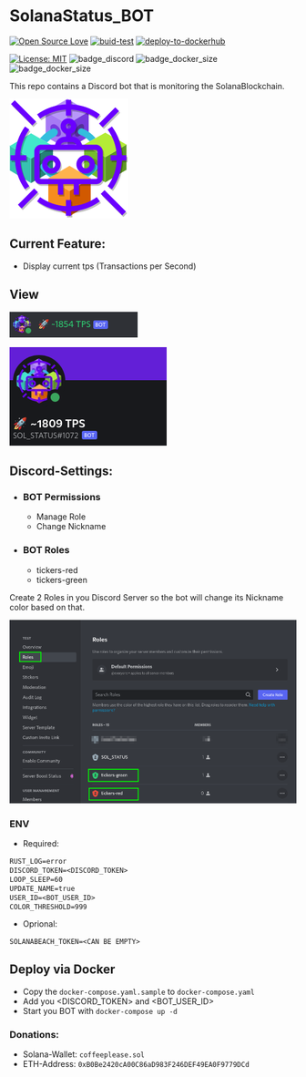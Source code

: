 # SolanaStatus_BOT

[![Open Source Love](https://badges.frapsoft.com/os/v1/open-source.svg?v=103)](https://github.com/ellerbrock/open-source-badges/)
[![buid-test](https://github.com/DerZwergGimli/SolanaStatus_BOT/actions/workflows/rust.yml/badge.svg)](https://github.com/DerZwergGimli/SolanaStatus_BOT/actions/workflows/rust.yml)
[![deploy-to-dockerhub](https://github.com/DerZwergGimli/SolanaStatus_BOT/actions/workflows/docker.yml/badge.svg)](https://github.com/DerZwergGimli/SolanaStatus_BOT/actions/workflows/docker.yml)

[![License: MIT](https://img.shields.io/badge/License-MIT-yellow.svg)](https://opensource.org/licenses/MIT)
![badge_discord](https://badgen.net/badge/icon/discord?icon=discord&label)
![badge_docker_size](https://badgen.net/docker/pulls/derzwerggimli/sol_status_bot)
![badge_docker_size](https://badgen.net/docker/size/derzwerggimli/sol_status_bot)

This repo contains a Discord bot that is monitoring the SolanaBlockchain.

!["bot icon""](icon.drawio.png)

## Current Feature:

- Display current tps (Transactions per Second)

## View

!["bot View1""](dc_view2.png)

!["bot view2""](dc_view1.png)

## Discord-Settings:

- ### BOT Permissions
    - Manage Role
    - Change Nickname
- ### BOT Roles
    - tickers-red
    - tickers-green

Create 2 Roles in you Discord Server so the bot will change its Nickname color based on that.

!["bot roles""](dc_roles.png)

### ENV

- Required:

```gitignore
RUST_LOG=error
DISCORD_TOKEN=<DISCORD_TOKEN>
LOOP_SLEEP=60
UPDATE_NAME=true
USER_ID=<BOT_USER_ID>
COLOR_THRESHOLD=999
```

- Oprional:

```gitignore
SOLANABEACH_TOKEN=<CAN BE EMPTY>
```

## Deploy via Docker

- Copy the `docker-compose.yaml.sample` to `docker-compose.yaml`
- Add you <DISCORD_TOKEN> and <BOT_USER_ID>
- Start you BOT with `docker-compose up -d`

### Donations:

- Solana-Wallet: `coffeeplease.sol`
- ETH-Address: `0xB0Be2420cA00C86aD983F246DEF49EA0F9779DCd`
